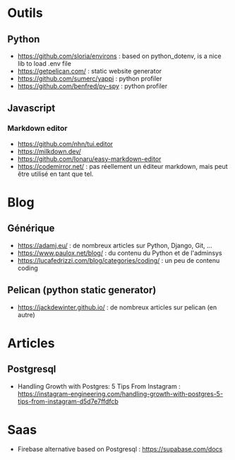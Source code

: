 # Outils

## Python

- https://github.com/sloria/environs : based on python_dotenv, is a nice lib to load .env file
- https://getpelican.com/ : static website generator
- https://github.com/sumerc/yappi : python profiler
- https://github.com/benfred/py-spy : python profiler

## Javascript

### Markdown editor

- https://github.com/nhn/tui.editor
- https://milkdown.dev/
- https://github.com/Ionaru/easy-markdown-editor
- https://codemirror.net/ : pas réellement un éditeur markdown, mais peut être utilisé en tant que tel.


# Blog

## Générique

- https://adamj.eu/ : de nombreux articles sur Python, Django, Git, ...
- https://www.paulox.net/blog/ : du contenu du Python et de l'adminsys
- https://lucafedrizzi.com/blog/categories/coding/ : un peu de contenu coding

## Pelican (python static generator)

- https://jackdewinter.github.io/ : de nombreux articles sur pelican (en autre)


# Articles

## Postgresql

- Handling Growth with Postgres: 5 Tips From Instagram : https://instagram-engineering.com/handling-growth-with-postgres-5-tips-from-instagram-d5d7e7ffdfcb


# Saas

- Firebase alternative based on Postgresql : https://supabase.com/docs